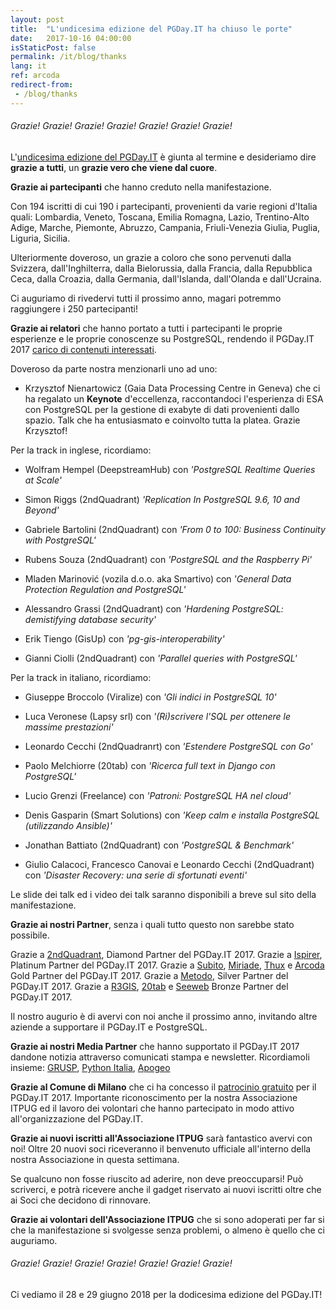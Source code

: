 ```yaml
---
layout: post
title:  "L'undicesima edizione del PGDay.IT ha chiuso le porte"
date:   2017-10-16 04:00:00
isStaticPost: false
permalink: /it/blog/thanks
lang: it
ref: arcoda
redirect-from:
 - /blog/thanks
---
```


<h6>Grazie! Grazie! Grazie! Grazie! Grazie! Grazie! Grazie!</h6>

L'[undicesima edizione del PGDay.IT](http://2017.pgday.it/it/) è giunta al termine e desideriamo dire **grazie a tutti**, un **grazie vero che viene dal cuore**.

**Grazie ai partecipanti** che hanno creduto nella manifestazione. 

Con 194 iscritti di cui 190 i partecipanti, provenienti da varie regioni d'Italia quali: Lombardia, Veneto, Toscana, Emilia Romagna, 
Lazio, Trentino-Alto Adige, Marche, Piemonte, Abruzzo, Campania, Friuli-Venezia Giulia, Puglia, Liguria, Sicilia. 

Ulteriormente doveroso, un grazie a coloro che sono pervenuti dalla Svizzera, dall'Inghilterra, dalla Bielorussia, dalla Francia, 
dalla Repubblica Ceca, dalla Croazia, dalla Germania, dall'Islanda, dall'Olanda e dall'Ucraina. 

Ci auguriamo di rivedervi tutti il prossimo anno, magari potremmo raggiungere i 250 partecipanti!

**Grazie ai relatori** che hanno portato a tutti i partecipanti le proprie esperienze e le proprie conoscenze su PostgreSQL, 
rendendo il PGDay.IT 2017 [carico di contenuti interessati](http://2017.pgday.it/it/schedule/). 

Doveroso da parte nostra menzionarli uno ad uno: 

* Krzysztof Nienartowicz (Gaia Data Processing Centre in Geneva) che ci ha regalato un **Keynote** d'eccellenza, 
raccontandoci l'esperienza di ESA con PostgreSQL per la gestione di exabyte di dati provenienti dallo spazio. 
Talk che ha entusiasmato e coinvolto tutta la platea. Grazie Krzysztof!

Per la track in inglese, ricordiamo:

* Wolfram Hempel (DeepstreamHub) con _'PostgreSQL Realtime Queries at Scale'_

* Simon Riggs (2ndQuadrant) _'Replication In PostgreSQL 9.6, 10 and Beyond'_

* Gabriele Bartolini (2ndQuadrant) con _'From 0 to 100: Business Continuity with PostgreSQL'_

* Rubens Souza (2ndQuadrant) con _'PostgreSQL and the Raspberry Pi'_

* Mladen Marinović (vozila d.o.o. aka Smartivo) con _'General Data Protection Regulation and PostgreSQL'_

* Alessandro Grassi (2ndQuadrant) con _'Hardening PostgreSQL: demistifying database security'_

* Erik Tiengo (GisUp) con _'pg-gis-interoperability'_

* Gianni Ciolli (2ndQuadrant) con _'Parallel queries with PostgreSQL'_

Per la track in italiano, ricordiamo:

* Giuseppe Broccolo (Viralize) con _'Gli indici in PostgreSQL 10'_

* Luca Veronese (Lapsy srl) con _'(Ri)scrivere l'SQL per ottenere le massime prestazioni'_

* Leonardo Cecchi (2ndQuadranrt) con _'Estendere PostgreSQL con Go'_

* Paolo Melchiorre (20tab) con _'Ricerca full text in Django con PostgreSQL'_

* Lucio Grenzi (Freelance) con _'Patroni: PostgreSQL HA nel cloud'_

* Denis Gasparin (Smart Solutions) con _'Keep calm e installa PostgreSQL (utilizzando Ansible)'_

* Jonathan Battiato (2ndQuadrant) con _'PostgreSQL & Benchmark'_

* Giulio Calacoci, Francesco Canovai e Leonardo Cecchi (2ndQuadrant) con _'Disaster Recovery: una serie di sfortunati eventi'_

Le slide dei talk ed i video dei talk saranno disponibili a breve sul sito della manifestazione.

**Grazie ai nostri Partner**, senza i quali tutto questo non sarebbe stato possibile. 

Grazie a [2ndQuadrant](https://www.2ndquadrant.com/), Diamond Partner del PGDay.IT 2017. 
Grazie a [Ispirer](http://www.ispirer.com/), Platinum Partner del PGDay.IT 2017. 
Grazie a [Subito](https://www.subito.it/), [Miriade](http://www.miriade.it/), [Thux](https://www.thux.it/en/) e [Arcoda](https://www.arcoda.it/) Gold Partner del PGDay.IT 2017. 
Grazie a [Metodo](http://www.metodo.net/metodo), Silver Partner del PGDay.IT 2017. 
Grazie a [R3GIS](https://www.r3-gis.com/), [20tab](http://www.20tab.com/) e [Seeweb](https://www.seeweb.it/) Bronze Partner del PGDay.IT 2017.

Il nostro augurio è di avervi con noi anche il prossimo anno, invitando altre aziende a supportare il PGDay.IT e PostgreSQL.

**Grazie ai nostri Media Partner** che hanno supportato il PGDay.IT 2017 dandone notizia attraverso comunicati stampa e newsletter.
Ricordiamoli insieme: [GRUSP](http://www.grusp.org/it/), [Python Italia](https://www.pycon.it/it/), [Apogeo](http://www.apogeonline.com/)
  
**Grazie al Comune di Milano** che ci ha concesso il [patrocinio gratuito](http://2017.pgday.it/it/) per il PGDay.IT 2017. 
Importante riconoscimento per la nostra Associazione ITPUG ed il lavoro dei volontari che hanno partecipato in modo attivo all'organizzazione del 
PGDay.IT.
  
**Grazie ai nuovi iscritti all'Associazione ITPUG** sarà fantastico avervi con noi! Oltre 20 nuovi soci riceveranno il benvenuto ufficiale 
all'interno della nostra Associazione in questa settimana.

Se qualcuno non fosse riuscito ad aderire, non deve preoccuparsi! Può scriverci, e potrà ricevere anche il gadget riservato ai nuovi iscritti oltre 
che ai Soci che decidono di rinnovare.

**Grazie ai volontari dell'Associazione ITPUG** che si sono adoperati per far si che la manifestazione si svolgesse senza problemi, o almeno è quello 
che ci auguriamo.

<h6>Grazie! Grazie! Grazie! Grazie! Grazie! Grazie! Grazie!</h6>

Ci vediamo il 28 e 29 giugno 2018 per la dodicesima edizione del PGDay.IT!

